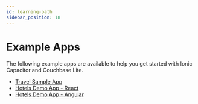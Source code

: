 ```yaml
---
id: learning-path 
sidebar_position: 18 
---
```


# Example Apps 

The following example apps are available to help you get started with Ionic Capacitor and Couchbase Lite.

- [Travel Sample App](https://github.com/couchbase-examples/cap-cbl-travel)
- [Hotels Demo App - React](https://github.com/couchbaselabs/cbl-ionic-hotels)
- [Hotels Demo App - Angular](https://github.com/couchbaselabs/cbl-ionic-hotels-angular)